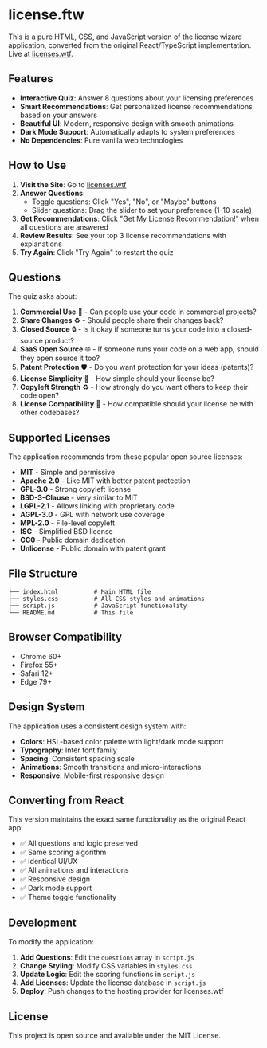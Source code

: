 # license.ftw

This is a pure HTML, CSS, and JavaScript version of the license wizard application, converted from the original React/TypeScript implementation. Live at [licenses.wtf](https://licenses.wtf).

## Features

- **Interactive Quiz**: Answer 8 questions about your licensing preferences
- **Smart Recommendations**: Get personalized license recommendations based on your answers
- **Beautiful UI**: Modern, responsive design with smooth animations
- **Dark Mode Support**: Automatically adapts to system preferences
- **No Dependencies**: Pure vanilla web technologies

## How to Use

1. **Visit the Site**: Go to [licenses.wtf](https://licenses.wtf)
2. **Answer Questions**: 
   - Toggle questions: Click "Yes", "No", or "Maybe" buttons
   - Slider questions: Drag the slider to set your preference (1-10 scale)
3. **Get Recommendations**: Click "Get My License Recommendation!" when all questions are answered
4. **Review Results**: See your top 3 license recommendations with explanations
5. **Try Again**: Click "Try Again" to restart the quiz

## Questions

The quiz asks about:

1. **Commercial Use** 💸 - Can people use your code in commercial projects?
2. **Share Changes** ♻️ - Should people share their changes back?
3. **Closed Source** 🔒 - Is it okay if someone turns your code into a closed-source product?
4. **SaaS Open Source** 🌐 - If someone runs your code on a web app, should they open source it too?
5. **Patent Protection** 🛡️ - Do you want protection for your ideas (patents)?
6. **License Simplicity** 📜 - How simple should your license be?
7. **Copyleft Strength** ♻️ - How strongly do you want others to keep their code open?
8. **License Compatibility** 🤝 - How compatible should your license be with other codebases?

## Supported Licenses

The application recommends from these popular open source licenses:

- **MIT** - Simple and permissive
- **Apache 2.0** - Like MIT with better patent protection
- **GPL-3.0** - Strong copyleft license
- **BSD-3-Clause** - Very similar to MIT
- **LGPL-2.1** - Allows linking with proprietary code
- **AGPL-3.0** - GPL with network use coverage
- **MPL-2.0** - File-level copyleft
- **ISC** - Simplified BSD license
- **CC0** - Public domain dedication
- **Unlicense** - Public domain with patent grant

## File Structure

```
├── index.html          # Main HTML file
├── styles.css          # All CSS styles and animations
├── script.js           # JavaScript functionality
└── README.md           # This file
```

## Browser Compatibility

- Chrome 60+
- Firefox 55+
- Safari 12+
- Edge 79+

## Design System

The application uses a consistent design system with:

- **Colors**: HSL-based color palette with light/dark mode support
- **Typography**: Inter font family
- **Spacing**: Consistent spacing scale
- **Animations**: Smooth transitions and micro-interactions
- **Responsive**: Mobile-first responsive design

## Converting from React

This version maintains the exact same functionality as the original React app:

- ✅ All questions and logic preserved
- ✅ Same scoring algorithm
- ✅ Identical UI/UX
- ✅ All animations and interactions
- ✅ Responsive design
- ✅ Dark mode support
- ✅ Theme toggle functionality

## Development

To modify the application:

1. **Add Questions**: Edit the `questions` array in `script.js`
2. **Change Styling**: Modify CSS variables in `styles.css`
3. **Update Logic**: Edit the scoring functions in `script.js`
4. **Add Licenses**: Update the license database in `script.js`
5. **Deploy**: Push changes to the hosting provider for licenses.wtf

## License

This project is open source and available under the MIT License. 